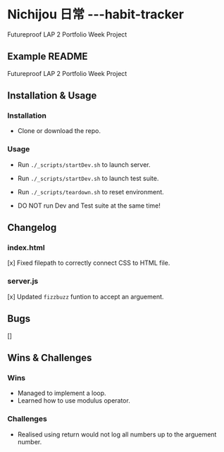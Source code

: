 # Nichijou 日常 ---habit-tracker
Futureproof LAP 2 Portfolio Week Project


## Example README


Futureproof LAP 2 Portfolio Week Project

## Installation & Usage

### Installation

- Clone or download the repo.

### Usage

- Run `./_scripts/startDev.sh` to launch server.
- Run `./_scripts/startDev.sh` to launch test suite.
- Run `./_scripts/teardown.sh` to reset environment.

- DO NOT run Dev and Test suite at the same time!

## Changelog

### index.html

[x] Fixed filepath to correctly connect CSS to HTML file.

### server.js

[x] Updated `fizzbuzz` funtion to accept an arguement.

## Bugs

[]

## Wins & Challenges

### Wins

- Managed to implement a loop.
- Learned how to use modulus operator.

### Challenges

- Realised using return would not log all numbers up to the arguement number.
